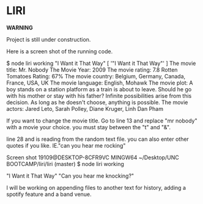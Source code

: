 # LIRI

****WARNING****

Project is still under construction. 

Here is a screen shot of the running code.

$ node liri
working
"I Want it That Way"
[ '"I Want it That Way"' ]
The movie title: Mr. Nobody
The Movie Year: 2009
The movie rating: 7.8
Rotten Tomatoes Rating: 67%
The movie country: Belgium, Germany, Canada, France, USA, UK
The movie language: English, Mohawk
The movie plot: A boy stands on a station platform as a train is about to leave. Should he go
 with his mother or stay with his father? Infinite possibilities arise from this decision. As
 long as he doesn't choose, anything is possible.
The movie actors: Jared Leto, Sarah Polley, Diane Kruger, Linh Dan Pham


If you want to change the movie title. Go to line 13 and replace "mr nobody" with a movie your choice. you must stay between the "t" and "&".

line 28 and is reading from the random text file. you can also enter other quotes if you like. IE."can you hear me rocking" 


Screen shot
19109@DESKTOP-8CFR9VC MINGW64 ~/Desktop/UNC BOOTCAMP/liri/liri (master)
$ node liri
working

"I Want it That Way"
"Can you hear me knocking?"

I will be working on appending files to another text for history, adding a spotify feature and a band venue. 
